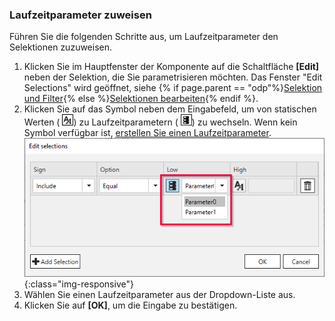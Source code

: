### Laufzeitparameter zuweisen

Führen Sie die folgenden Schritte aus, um Laufzeitparameter den Selektionen zuzuweisen.

1. Klicken Sie im Hauptfenster der Komponente auf die Schaltfläche **[Edit]** neben der Selektion, die Sie parametrisieren möchten.
Das Fenster "Edit Selections" wird geöffnet, siehe {% if page.parent == "odp"%}[Selektion und Filter](./odp-define#selektion-und-filter){% else %}[Selektionen bearbeiten](./variants-and-selections#selektionen-bearbeiten){% endif %}.<br> 
2. Klicken Sie auf das Symbol neben dem Eingabefeld, um von statischen Werten ( ![Assign parameters](/img/content/icons/runtime-parameters-static.png)) zu Laufzeitparametern ( ![Assign parameters](/img/content/icons/runtime-parameters-dynamic.png)) zu wechseln.
Wenn kein Symbol verfügbar ist, [erstellen Sie einen Laufzeitparameter](#laufzeitparameter-erstellen).<br>
![Selection With Parameters](/img/content/runtime-parameters-in-selections.png){:class="img-responsive"}
3. Wählen Sie einen Laufzeitparameter aus der Dropdown-Liste aus.
4. Klicken Sie auf **[OK]**, um die Eingabe zu bestätigen.

